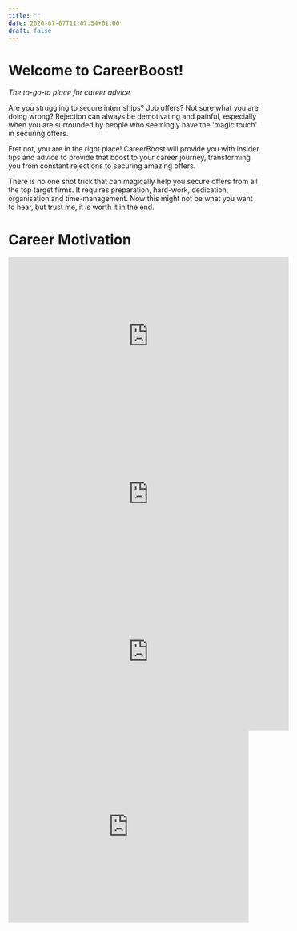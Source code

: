 ```yaml
---
title: ""
date: 2020-07-07T11:07:34+01:00
draft: false
---
```


<h1 class="ba bw2 f1 mt3 mb1 b--purple">Welcome to CareerBoost!</h1> 

*The to-go-to place for career advice*

Are you struggling to secure internships? Job offers? Not sure what you are doing wrong? Rejection can always be demotivating and painful, especially when you are surrounded by people who seemingly have the 'magic touch' in securing offers. 

Fret not, you are in the right place! CareerBoost will provide you with insider tips and advice to provide that boost to your career journey, transforming you from constant rejections to securing amazing offers. 

There is no one shot trick that can magically help you secure offers from all the top target firms. It requires preparation, hard-work, dedication, organisation and time-management. Now this might not be what you want to hear, but trust me, it is worth it in the end. 


<h1 class="ba bw2 f1 mt3 mb1 b--purple">Career Motivation</h1> 

<iframe width="560" height="315" src="https://www.youtube.com/embed/MwixREUJOI0" frameborder="0" allow="accelerometer; autoplay; encrypted-media; gyroscope; picture-in-picture" allowfullscreen></iframe>


<iframe width="560" height="315" src="https://www.youtube.com/embed/R7iN71uJcG0" frameborder="0" allow="accelerometer; autoplay; encrypted-media; gyroscope; picture-in-picture" allowfullscreen></iframe>

<iframe width="560" height="315" src="https://www.youtube.com/embed/SZEo1KFjTn4" frameborder="0" allow="accelerometer; autoplay; encrypted-media; gyroscope; picture-in-picture" allowfullscreen></iframe>


<iframe src="https://giphy.com/embed/2vA33ikUb0Qz6" width="480" height="384" frameBorder="0" class="giphy-embed" allowFullScreen></iframe><p><a href="https://giphy.com/gifs/reactiongifs-2vA33ikUb0Qz6">
